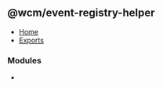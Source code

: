 ## @wcm/event-registry-helper

- [Home](../wiki/Home)
- [Exports](../wiki/Exports)

### Modules

- [<internal>](../wiki/%3Cinternal%3E)
